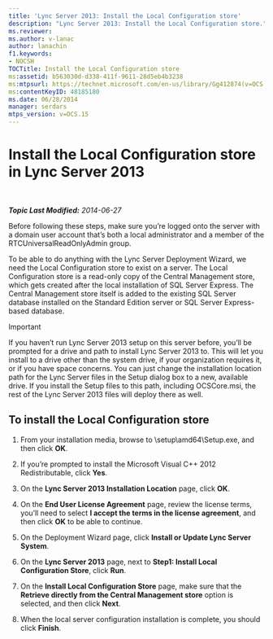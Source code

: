```yaml
---
title: 'Lync Server 2013: Install the Local Configuration store'
description: "Lync Server 2013: Install the Local Configuration store."
ms.reviewer: 
ms.author: v-lanac
author: lanachin
f1.keywords:
- NOCSH
TOCTitle: Install the Local Configuration store
ms:assetid: b563030d-d338-411f-9611-28d5eb4b3238
ms:mtpsurl: https://technet.microsoft.com/en-us/library/Gg412874(v=OCS.15)
ms:contentKeyID: 48185180
ms.date: 06/28/2014
manager: serdars
mtps_version: v=OCS.15
---
```


# Install the Local Configuration store in Lync Server 2013

<div data-xmlns="http://www.w3.org/1999/xhtml">

<div class="topic" data-xmlns="http://www.w3.org/1999/xhtml" data-msxsl="urn:schemas-microsoft-com:xslt" data-cs="https://msdn.microsoft.com/">

<div data-asp="https://msdn2.microsoft.com/asp">



</div>

<div id="mainSection">

<div id="mainBody">

<span> </span>

_**Topic Last Modified:** 2014-06-27_

Before following these steps, make sure you’re logged onto the server with a domain user account that’s both a local administrator and a member of the RTCUniversalReadOnlyAdmin group.

To be able to do anything with the Lync Server Deployment Wizard, we need the Local Configuration store to exist on a server. The Local Configuration store is a read-only copy of the Central Management store, which gets created after the local installation of SQL Server Express. The Central Management store itself is added to the existing SQL Server database installed on the Standard Edition server or SQL Server Express-based database.

<div>


> [!IMPORTANT]  
> If you haven’t run Lync Server 2013 setup on this server before, you’ll be prompted for a drive and path to install Lync Server 2013 to. This will let you install to a drive other than the system drive, if your organization requires it, or if you have space concerns. You can just change the installation location path for the Lync Server files in the Setup dialog box to a new, available drive. If you install the Setup files to this path, including OCSCore.msi, the rest of the Lync Server 2013 files will deploy there as well.



</div>

<div>

## To install the Local Configuration store

1.  From your installation media, browse to \\setup\\amd64\\Setup.exe, and then click **OK**.

2.  If you’re prompted to install the Microsoft Visual C++ 2012 Redistributable, click **Yes**.

3.  On the **Lync Server 2013 Installation Location** page, click **OK**.

4.  On the **End User License Agreement** page, review the license terms, you’ll need to select **I accept the terms in the license agreement**, and then click **OK** to be able to continue.

5.  On the Deployment Wizard page, click **Install or Update Lync Server System**.

6.  On the **Lync Server 2013** page, next to **Step1: Install Local Configuration Store**, click **Run**.

7.  On the **Install Local Configuration Store** page, make sure that the **Retrieve directly from the Central Management store** option is selected, and then click **Next**.

8.  When the local server configuration installation is complete, you should click **Finish**.

</div>

</div>

<span> </span>

</div>

</div>

</div>


